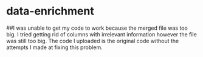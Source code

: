# data-enrichment

##I was unable to get my code to work because the merged file was too big. I tried getting rid of columns with irrelevant information however the file was still too big. The code I uploaded is the original code without the attempts I made at fixing this problem. 
